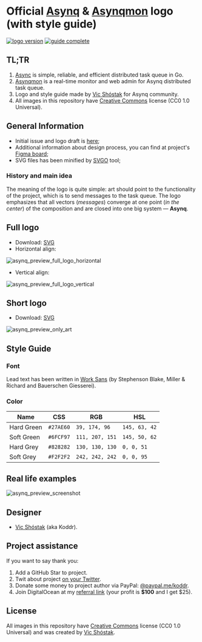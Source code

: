 # Official [Asynq](https://github.com/hibiken/asynq) & [Asynqmon](https://github.com/hibiken/asynq) logo (with style guide)

[![logo version](https://img.shields.io/badge/version-2021.4-brightgreen.svg?style=flat-square)](https://github.com/koddr/quart-logo)
[![guide complete](https://img.shields.io/badge/style_guide-done-brightgreen.svg?style=flat-square)](https://github.com/koddr/quart-logo)

## TL;TR

1. [Async](https://github.com/hibiken/asynq) is simple, reliable, and efficient distributed task queue in Go.
2. [Asynqmon](https://github.com/hibiken/asynq) is a real-time monitor and web admin for Asynq distributed task queue.
3. Logo and style guide made by [Vic Shóstak](https://github.com/koddr) for Asynq community.
4. All images in this repository have [Creative Commons](https://creativecommons.org/publicdomain/zero/1.0/) license (CC0 1.0 Universal).

## General Information

- Initial issue and logo draft is [here](https://github.com/hibiken/asynq/issues/260);
- Additional information about design process, you can find at project's [Figma board](https://www.figma.com/file/gBgFclGVh45YSQAteW7b88/Logo?node-id=5%3A10);
- SVG files has been minified by [SVGO](https://github.com/svg/svgo) tool;

### History and main idea

The meaning of the logo is quite simple: art should point to the functionality of the project, which is to send messages to the task queue. The logo emphasizes that all vectors (_messages_) converge at one point (_in the center_) of the composition and are closed into one big system — **Asynq**.

## Full logo

- Download: [SVG](https://github.com/koddr/asynq-logo/tree/master/Art%20%2B%20Logo)
- Horizontal align:

![asynq_preview_full_logo_horizontal](https://user-images.githubusercontent.com/11155743/114535835-22838880-9c59-11eb-806e-6167291b1a23.jpg)

- Vertical align:

![asynq_preview_full_logo_vertical](https://user-images.githubusercontent.com/11155743/114535872-2b745a00-9c59-11eb-8fcb-0f19dfa60f46.jpg)

## Short logo

- Download: [SVG](https://github.com/koddr/asynq-logo/tree/master/Only%20Art)

![asynq_preview_only_art](https://user-images.githubusercontent.com/11155743/114535899-33cc9500-9c59-11eb-93bf-719f5228f843.jpg)

## Style Guide

### Font

Lead text has been written in [Work Sans](https://fonts.google.com/specimen/Work+Sans) (by Stephenson Blake, Miller & Richard and Bauerschen Giesserei).

### Color

| Name       | CSS       | RGB             | HSL           |
| ---------- | --------- | --------------- | ------------- |
| Hard Green | `#27AE60` | `39, 174, 96`   | `145, 63, 42` |
| Soft Green | `#6FCF97` | `111, 207, 151` | `145, 50, 62` |
| Hard Grey  | `#828282` | `130, 130, 130` | `0, 0, 51`    |
| Soft Grey  | `#F2F2F2` | `242, 242, 242` | `0, 0, 95`    |

## Real life examples

![asynq_preview_screenshot](https://user-images.githubusercontent.com/11155743/114533381-822c6480-9c56-11eb-89ad-cae60184d36b.jpg)

## Designer

- [Vic Shóstak](https://github.com/koddr) (aka Koddr).

## Project assistance

If you want to say thank you:

1. Add a GitHub Star to project.
2. Twit about project [on your Twitter](https://twitter.com/intent/tweet?text=Official%20Asynq%20and%20Asynqmon%20logo%20%28with%20style%20guide%29%3A%20https%3A%2F%2Fgithub.com%2Fkoddr%2Fasynq-logo).
3. Donate some money to project author via PayPal: [@paypal.me/koddr](https://paypal.me/koddr?locale.x=en_EN).
4. Join DigitalOcean at my [referral link](https://m.do.co/c/b41859fa9b6e) (your profit is **$100** and I get $25).

## License

All images in this repository have [Creative Commons](https://creativecommons.org/publicdomain/zero/1.0/) license (CC0 1.0 Universal) and was created by [Vic Shóstak](https://github.com/koddr).

